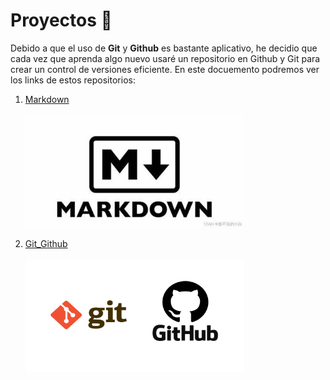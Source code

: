# Proyectos :closed_book:

Debido a que el uso de **Git** y **Github** es bastante aplicativo, he decidio que cada vez que aprenda algo nuevo usaré un repositorio en Github y Git para crear un control de versiones eficiente. En este docuemento podremos ver los links de estos repositorios:

1. [Markdown](https://github.com/joaoaquispe2/Markdown)  
<br><img src = Images/Proyectos/Markdown.jpeg height = 180 width=350>

1. [Git_Github](https://github.com/joaoaquispe2/Git_Github)  
<br><img src = Images/Proyectos/Git_Github.png height = 180 width=350>